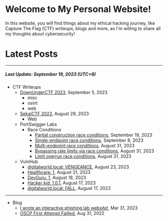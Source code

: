 # Welcome to My Personal Website!

In this website, you will find things about my ethical hacking journey, like Capture The Flag (CTF) writeups, blogs and more, as I'm willing to share all my thoughts about cybersecurity!

# Latest Posts

* * *
##### Last Update: September 19, 2023 (UTC+8)

- CTF Writeups
    - [DownUnderCTF 2023](https://siunam321.github.io/ctf/DownUnderCTF-2023/), September 5, 2023
        - misc
        - osint
        - web
    - [SekaiCTF 2023](https://siunam321.github.io/ctf/SekaiCTF-2023/), August 29, 2023
        - Web
    - PortSwigger Labs
        - Race Conditions
            - [Partial construction race conditions](https://siunam321.github.io/ctf/portswigger-labs/race-conditions/race-conditions-5), September 19, 2023
            - [Single-endpoint race conditions](https://siunam321.github.io/ctf/portswigger-labs/race-conditions/race-conditions-4), September 8, 2023
            - [Multi-endpoint race conditions](https://siunam321.github.io/ctf/portswigger-labs/race-conditions/race-conditions-3), August 31, 2023
            - [Bypassing rate limits via race conditions](https://siunam321.github.io/ctf/portswigger-labs/race-conditions/race-conditions-2), August 31, 2023
            - [Limit overrun race conditions](https://siunam321.github.io/ctf/portswigger-labs/race-conditions/race-conditions-1), August 31, 2023
    - VulnHub
        - [digitalworld.local: VENGEANCE](https://siunam321.github.io/ctf/vulnhub/digitalworld.local:VENGEANCE), August 23, 2023
        - [Healthcare: 1](https://siunam321.github.io/ctf/vulnhub/Healthcare:1), August 21, 2023
        - [DevGuru: 1](https://siunam321.github.io/ctf/vulnhub/DevGuru:1), August 18, 2023
        - [Hacker kid: 1.0.1](https://siunam321.github.io/ctf/vulnhub/Hacker-kid:1.0.1), August 17, 2023
        - [digitalworld.local: FALL](https://siunam321.github.io/ctf/vulnhub/digitalworld.local:FALL), August 17, 2023

* * *
- Blog
    - [I wrote an interactive phishing lab website!](https://siunam321.github.io/blog/2023-03-31-I-wrote-an-interactive-phishing-lab-website), Mar 31, 2023
    - [OSCP First Attempt Failled](https://siunam321.github.io/blog/2022-08-31-OSCP-First-Attempt-Failled), Aug 31, 2022
